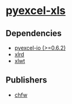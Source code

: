 # [pyexcel-xls](https://pypi.org/project/pyexcel-xls)

## Dependencies
- [pyexcel-io (>=0.6.2)](packages/p/pyexcel-io.md)
- [xlrd](packages/x/xlrd.md)
- [xlwt](packages/x/xlwt.md)



## Publishers
- [chfw](https://pypi.org/user/chfw)

